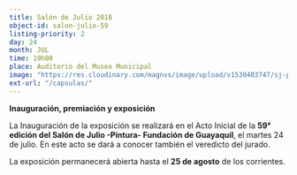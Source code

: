 ```yaml
---
title: Salón de Julio 2018
object-id: salon-julio-59
listing-priority: 2
day: 24
month: JUL
time: 19h00
place: Auditorio del Museo Municipal
image: "https://res.cloudinary.com/magnvs/image/upload/v1530403747/sj-post_fqccc4.jpg"
ext-url: "/capsulas/"
---
```

**Inauguración, premiación y exposición**

La Inauguración de la exposición se realizará en el Acto Inicial de la **59° edición del Salón de Julio -Pintura- Fundación de Guayaquil**, el martes 24 de julio. En este acto se dará a conocer también el veredicto del jurado.

La exposición permanecerá abierta hasta el **25 de agosto** de los corrientes.
